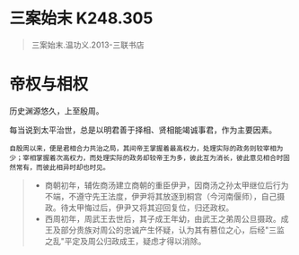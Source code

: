 # 三案始末 K248.305

> 三案始末.温功义.2013-三联书店

# 帝权与相权

历史渊源悠久，上至殷周。

每当说到太平治世，总是以明君善于择相、贤相能竭诚事君，作为主要因素。

```
自殷周以来，便是君相合力共治之局，其间帝王掌握着最高权力，处理实际的政务则较宰相为少；宰相掌握着次高权力，而处理实际的政务却较帝王为多，彼此互为消长，彼此意见相合时固然常有，而彼此相异时却也时见。
```

> - 商朝初年，辅佐商汤建立商朝的重臣伊尹，因商汤之孙太甲继位后行为不端，不遵守先王法度，伊尹将其放逐到桐宫（今河南偃师），自己摄政。待太甲悔过后，伊尹又将其迎回复位，归还政权。
> - 西周初年，周武王去世后，其子成王年幼，由武王之弟周公旦摄政。成王及部分贵族对周公的忠诚产生怀疑，认为其有篡位之心，后经"三监之乱"平定及周公归政成王，疑虑才得以消除。


